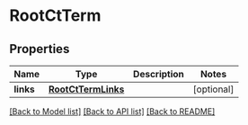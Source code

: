 # RootCtTerm

## Properties
Name | Type | Description | Notes
------------ | ------------- | ------------- | -------------
**links** | [**RootCtTermLinks**](RootCtTermLinks.md) |  | [optional] 

[[Back to Model list]](../README.md#documentation-for-models) [[Back to API list]](../README.md#documentation-for-api-endpoints) [[Back to README]](../README.md)


